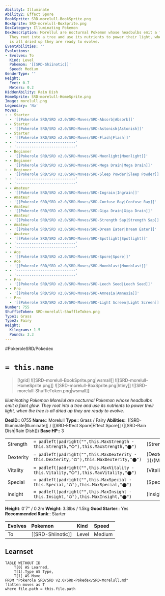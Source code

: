 ```yaml
---
Ability1: Illuminate
Ability2: Effect Spore
BookSprite: SRD-morelull-BookSprite.png
BoxSprite: SRD-morelull-BoxSprite.png
DexCategory: Illuminating Pokemon
DexDescription: Morellul are nocturnal Pokemon whose headbulbs emit a faint glow.
  They root into a tree and use its nutrients to power their light, when the tree
  is all dried up they are ready to evolve.
EventAbilities: ''
Evolutions:
- Evolves: To
  Kind: Level
  Pokemon: '[[SRD-Shiinotic]]'
  Speed: Medium
GenderType: ''
Height:
  Feet: 0.7
  Meters: 0.2
HiddenAbility: Rain Dish
HomeSprite: SRD-morelull-HomeSprite.png
Image: morelull.png
Legendary: 'No'
Moves:
- - Starter
  - '[[Pokerole SRD/SRD v2.0/SRD-Moves/SRD-Absorb|Absorb]]'
- - Starter
  - '[[Pokerole SRD/SRD v2.0/SRD-Moves/SRD-Astonish|Astonish]]'
- - Starter
  - '[[Pokerole SRD/SRD v2.0/SRD-Moves/SRD-Flash|Flash]]'
- - '---------------------------'
  - '---------------------------'
- - Beginner
  - '[[Pokerole SRD/SRD v2.0/SRD-Moves/SRD-Moonlight|Moonlight]]'
- - Beginner
  - '[[Pokerole SRD/SRD v2.0/SRD-Moves/SRD-Mega Drain|Mega Drain]]'
- - Beginner
  - '[[Pokerole SRD/SRD v2.0/SRD-Moves/SRD-Sleep Powder|Sleep Powder]]'
- - '---------------------------'
  - '---------------------------'
- - Amateur
  - '[[Pokerole SRD/SRD v2.0/SRD-Moves/SRD-Ingrain|Ingrain]]'
- - Amateur
  - '[[Pokerole SRD/SRD v2.0/SRD-Moves/SRD-Confuse Ray|Confuse Ray]]'
- - Amateur
  - '[[Pokerole SRD/SRD v2.0/SRD-Moves/SRD-Giga Drain|Giga Drain]]'
- - Amateur
  - '[[Pokerole SRD/SRD v2.0/SRD-Moves/SRD-Strength Sap|Strength Sap]]'
- - Amateur
  - '[[Pokerole SRD/SRD v2.0/SRD-Moves/SRD-Dream Eater|Dream Eater]]'
- - Amateur
  - '[[Pokerole SRD/SRD v2.0/SRD-Moves/SRD-Spotlight|Spotlight]]'
- - '---------------------------'
  - '---------------------------'
- - Ace
  - '[[Pokerole SRD/SRD v2.0/SRD-Moves/SRD-Spore|Spore]]'
- - Ace
  - '[[Pokerole SRD/SRD v2.0/SRD-Moves/SRD-Moonblast|Moonblast]]'
- - '---------------------------'
  - '---------------------------'
- - Pro
  - '[[Pokerole SRD/SRD v2.0/SRD-Moves/SRD-Leech Seed|Leech Seed]]'
- - Pro
  - '[[Pokerole SRD/SRD v2.0/SRD-Moves/SRD-Amnesia|Amnesia]]'
- - Pro
  - '[[Pokerole SRD/SRD v2.0/SRD-Moves/SRD-Light Screen|Light Screen]]'
Number: 755
ShuffleToken: SRD-morelull-ShuffleToken.png
Type1: Grass
Type2: Fairy
Weight:
  Kilograms: 1.5
  Pounds: 3.3
---
```


#PokeroleSRD/Pokedex

# `= this.name`

> [!grid]
> ![[SRD-morelull-BookSprite.png|wsmall]]
> ![[SRD-morelull-HomeSprite.png]]
> ![[SRD-morelull-BoxSprite.png|htiny]]
> ![[SRD-morelull-ShuffleToken.png|wsmall]]


*Illuminating Pokemon*
*Morellul are nocturnal Pokemon whose headbulbs emit a faint glow. They root into a tree and use its nutrients to power their light, when the tree is all dried up they are ready to evolve.*

**DexID**:: 0755
**Name**:: Morelull
**Type**:: Grass / Fairy
**Abilities**:: [[SRD-Illuminate|Illuminate]] / [[SRD-Effect Spore|Effect Spore]] ([[SRD-Rain Dish|Rain Dish]])
**Base HP**:: 3

|           |                                                                                        |                                          |
| --------- | -------------------------------------------------------------------------------------- | ---------------------------------------- |
| Strength  | `= padleft(padright("",this.MaxStrength - this.Strength,"⭘"),this.MaxStrength,"⬤")`    | (Strength::1)/(MaxStrength::3)   |
| Dexterity | `= padleft(padright("",this.MaxDexterity - this.Dexterity,"⭘"),this.MaxDexterity,"⬤")` | (Dexterity:: 1)/(MaxDexterity::2) |
| Vitality  | `= padleft(padright("",this.MaxVitality - this.Vitality,"⭘"),this.MaxVitality,"⬤")`    | (Vitality::2)/(MaxVitality::4)   |
| Special   | `= padleft(padright("",this.MaxSpecial - this.Special,"⭘"),this.MaxSpecial,"⬤")`       | (Special::2)/(MaxSpecial::4)     |
| Insight   | `= padleft(padright("",this.MaxInsight - this.Insight,"⭘"),this.MaxInsight,"⬤")`       | (Insight::2)/(MaxInsight::5)     |

**Height**: 0'7" / 0.2m
**Weight**: 3.3lbs / 1.5kg
**Good Starter**:: Yes
**Recommended Rank**:: Starter

| Evolves   | Pokemon           | Kind   | Speed   |
|:----------|:------------------|:-------|:--------|
| To        | [[SRD-Shiinotic]] | Level  | Medium  |

## Learnset

```dataview
TABLE WITHOUT ID
    T[0] AS Learned,
    T[1].Type AS Type,
    T[1] AS Move
FROM "Pokerole SRD/SRD v2.0/SRD-Pokedex/SRD-Morelull.md"
flatten moves as T
where file.path = this.file.path
```
